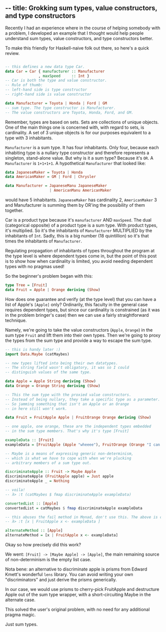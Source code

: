 --
title: Grokking sum types, value constructors, and type constructors
--

Recently I had an experience where in the course of helping somebody with a problem, I developed an example that I thought would help people understand sum types, value constructors, and type constructors better.

To make this friendly for Haskell-naive folk out there, so here's a quick review.

``` haskell

-- this defines a new data type Car.
data Car = Car { manufacturer :: Manufacturer
               , maxSpeed     :: Int }
-- Car is both the type and value constructor.
-- Rule of thumb: 
-- left-hand side is type constructor
-- right-hand side is value constructor

data Manufacturer = Toyota | Honda | Ford | GM
-- sum type. The type constructor is Manufacturer.
-- The value constructors are Toyota, Honda, Ford, and GM.
```

Remember, types are based on sets. Sets are collections of unique objects. One of the main things one is concerned with, with regard to sets, is cardinality. A set of 3 unique objects is for our purposes equivalent to a type with 3 inhabitants.

`Manufacturer` is a sum type. It has four inhabitants. Only four, because each inhabiting type is a nullary type constructor and therefore represents a singleton, stand-alone value. But why is it a sum type? Because it's `OR`. A `Manufacturer` is `1+1+1+1`. A hypothetical `Manufacturer` that looked like:

``` haskell
data JapaneseMaker = Toyota | Honda
data AmericanMaker = GM | Ford | Chrysler

data Manufacturer = JapaneseManu JapaneseMaker
                    | AmericanManu AmericanMaker
```

would have 5 inhabitants. `JapaneseMaker` has cardinality 2, `AmericanMaker` 3 and Manufacturer is summing them by OR'ing the possibility of them together.

Car is a product type because it's `manufacturer` AND `maxSpeed`. The dual (categorical opposite) of a product type is a sum type. With product types, it's multiplied. So it's the inhabitants of `Manufacturer` MULTIPLIED by the inhabitants of `Int`. Sadly, this is a big number (18 quintillion) so it's that times the inhabitants of `Manufacturer`.

Regulating propagation of inhabitants of types throughout the program at the type level is where dependent types come in, but the point of this post is to show how when cardinality is limited, you avoid needing dependent types with no pragmas used!

So the beginner's problem began with this:

``` haskell
type Tree = [Fruit]
data Fruit = Apple | Orange deriving (Show)
```

How does one guarantee and verify (at the type level) that you can have a list of Apple's `[Apple]` only? Ordinarily, this faculty in the general case requires dependent types, but since our cardinality is constrained (as it was in the problem bringer's case) then we can use a fairly straightforward technique.

Namely, we're going to take the value constructors (`Apple`, `Orange`) in the sum type `Fruit` and lift them into their own types. Then we're going to proxy the types from the sum type and provide a way to escape the sum type.

``` haskell
-- this is handy later :)
import Data.Maybe (catMaybes)

-- new types lifted into being their own datatypes.
-- The string field wasn't obligatory, it was so I could 
-- distinguish values of the same type.

data Apple = Apple String deriving (Show)
data Orange = Orange String deriving (Show)

-- This the sum type with the proxied value constructors.
-- Instead of being nullary, they take a specific type as a parameter.
-- So jamming something that isn't an Apple or an Orange
-- in here still won't work.

data Fruit = FruitApple Apple | FruitOrange Orange deriving (Show)

-- one apple, one orange, these are the independent types embedded
-- in the sum type members. That's why it's type [Fruit]

exampleData :: [Fruit]
exampleData = [FruitApple (Apple "wheeee"), FruitOrange (Orange "I can be ignored")]

-- Maybe is a means of expressing generic non-determinism,
-- which is what we have to cope with when we're plucking
-- arbitrary members of a sum type out.

discriminateApple :: Fruit -> Maybe Apple
discriminateApple (FruitApple apple) = Just apple
discriminateApple _ = Nothing

-- voila!
-- λ> :t (catMaybes $ fmap discriminateApple exampleData)

convertedList :: [Apple]
convertedList = catMaybes $ fmap discriminateApple exampleData

-- this abuses the fail method in Monad, don't use this. The above is cleaner.
-- λ> :t [x | FruitApple x <- exampleData ]

alternateMethod :: [Apple]
alternateMethod = [x | FruitApple x <- exampleData]
```

Okay so how precisely did this work?

We went: `[Fruit] -> [Maybe Apple] -> [Apple]`, the main remaining source of non-determinism is the empty list case.

Nota bene: an alternative to discriminate apple is prisms
from Edward Kmett's wonderful `lens` library. You can avoid
writing your own "discriminators" and just derive the prisms
generically.

In our case, we would use prisms to cherry-pick FruitApple and destructure Apple out of the sum type wrapper, with a short-circuiting Maybe in the alternate case.

This solved the user's original problem, with no need for any additional pragma magic.

Just sum types.
